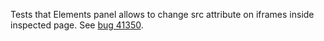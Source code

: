 Tests that Elements panel allows to change src attribute on iframes inside inspected page. See [bug 41350](https://bugs.webkit.org/show_bug.cgi?id=41350).
